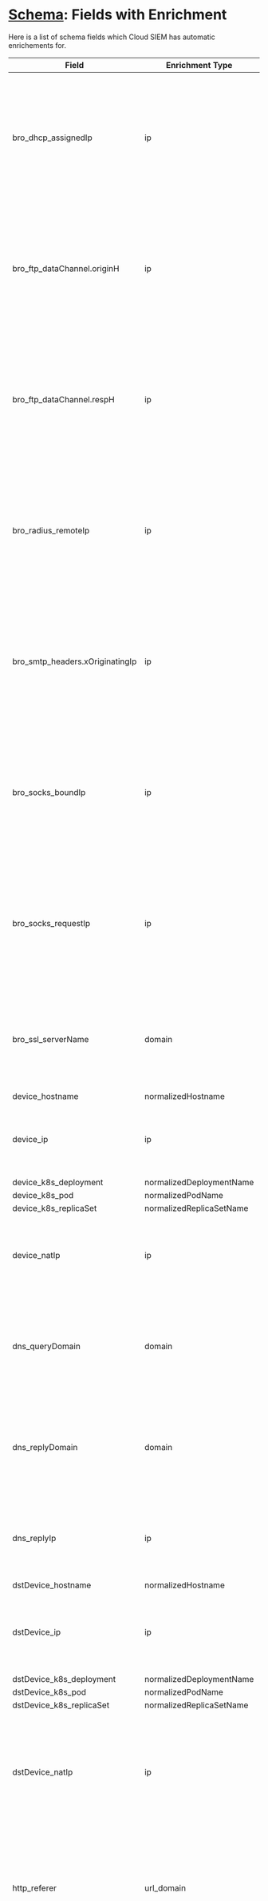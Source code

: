 # [Schema](README.md): Fields with Enrichment

Here is a list of schema fields which Cloud SIEM has automatic enrichements for.

|Field|Enrichment Type|Populated|
|-----|---------------|---------|
|bro_dhcp_assignedIp|ip|`bro_dhcp_assignedIp_asnNumber`, `bro_dhcp_assignedIp_asnOrg`, `bro_dhcp_assignedIp_city`, `bro_dhcp_assignedIp_countryCode`, `bro_dhcp_assignedIp_countryName`, `bro_dhcp_assignedIp_ipv4IntValue`, `bro_dhcp_assignedIp_isInternal`, `bro_dhcp_assignedIp_isp`, `bro_dhcp_assignedIp_latitude`, `bro_dhcp_assignedIp_location`, `bro_dhcp_assignedIp_longitude`, `bro_dhcp_assignedIp_region`, `bro_dhcp_assignedIp_version`|
|bro_ftp_dataChannel.originH|ip|`bro_ftp_dataChannel.originH_asnNumber`, `bro_ftp_dataChannel.originH_asnOrg`, `bro_ftp_dataChannel.originH_city`, `bro_ftp_dataChannel.originH_countryCode`, `bro_ftp_dataChannel.originH_countryName`, `bro_ftp_dataChannel.originH_ipv4IntValue`, `bro_ftp_dataChannel.originH_isInternal`, `bro_ftp_dataChannel.originH_isp`, `bro_ftp_dataChannel.originH_latitude`, `bro_ftp_dataChannel.originH_location`, `bro_ftp_dataChannel.originH_longitude`, `bro_ftp_dataChannel.originH_region`, `bro_ftp_dataChannel.originH_version`|
|bro_ftp_dataChannel.respH|ip|`bro_ftp_dataChannel.respH_asnNumber`, `bro_ftp_dataChannel.respH_asnOrg`, `bro_ftp_dataChannel.respH_city`, `bro_ftp_dataChannel.respH_countryCode`, `bro_ftp_dataChannel.respH_countryName`, `bro_ftp_dataChannel.respH_ipv4IntValue`, `bro_ftp_dataChannel.respH_isInternal`, `bro_ftp_dataChannel.respH_isp`, `bro_ftp_dataChannel.respH_latitude`, `bro_ftp_dataChannel.respH_location`, `bro_ftp_dataChannel.respH_longitude`, `bro_ftp_dataChannel.respH_region`, `bro_ftp_dataChannel.respH_version`|
|bro_radius_remoteIp|ip|`bro_radius_remoteIp_asnNumber`, `bro_radius_remoteIp_asnOrg`, `bro_radius_remoteIp_city`, `bro_radius_remoteIp_countryCode`, `bro_radius_remoteIp_countryName`, `bro_radius_remoteIp_ipv4IntValue`, `bro_radius_remoteIp_isInternal`, `bro_radius_remoteIp_isp`, `bro_radius_remoteIp_latitude`, `bro_radius_remoteIp_location`, `bro_radius_remoteIp_longitude`, `bro_radius_remoteIp_region`, `bro_radius_remoteIp_version`|
|bro_smtp_headers.xOriginatingIp|ip|`bro_smtp_headers.xOriginatingIp_asnNumber`, `bro_smtp_headers.xOriginatingIp_asnOrg`, `bro_smtp_headers.xOriginatingIp_city`, `bro_smtp_headers.xOriginatingIp_countryCode`, `bro_smtp_headers.xOriginatingIp_countryName`, `bro_smtp_headers.xOriginatingIp_ipv4IntValue`, `bro_smtp_headers.xOriginatingIp_isInternal`, `bro_smtp_headers.xOriginatingIp_isp`, `bro_smtp_headers.xOriginatingIp_latitude`, `bro_smtp_headers.xOriginatingIp_location`, `bro_smtp_headers.xOriginatingIp_longitude`, `bro_smtp_headers.xOriginatingIp_region`, `bro_smtp_headers.xOriginatingIp_version`|
|bro_socks_boundIp|ip|`bro_socks_boundIp_asnNumber`, `bro_socks_boundIp_asnOrg`, `bro_socks_boundIp_city`, `bro_socks_boundIp_countryCode`, `bro_socks_boundIp_countryName`, `bro_socks_boundIp_ipv4IntValue`, `bro_socks_boundIp_isInternal`, `bro_socks_boundIp_isp`, `bro_socks_boundIp_latitude`, `bro_socks_boundIp_location`, `bro_socks_boundIp_longitude`, `bro_socks_boundIp_region`, `bro_socks_boundIp_version`|
|bro_socks_requestIp|ip|`bro_socks_requestIp_asnNumber`, `bro_socks_requestIp_asnOrg`, `bro_socks_requestIp_city`, `bro_socks_requestIp_countryCode`, `bro_socks_requestIp_countryName`, `bro_socks_requestIp_ipv4IntValue`, `bro_socks_requestIp_isInternal`, `bro_socks_requestIp_isp`, `bro_socks_requestIp_latitude`, `bro_socks_requestIp_location`, `bro_socks_requestIp_longitude`, `bro_socks_requestIp_region`, `bro_socks_requestIp_version`|
|bro_ssl_serverName|domain|`bro_ssl_serverName_alexaRank`, `bro_ssl_serverName_conditionalFrequency`, `bro_ssl_serverName_rootDomain`, `bro_ssl_serverName_fqdn`, `bro_ssl_serverName_entropyFqdn`, `bro_ssl_serverName_entropyRootDomain`, `bro_ssl_serverName_entropySubDomain`, `bro_ssl_serverName_possibleDga`, `bro_ssl_serverName_possibleDynDns`, `bro_ssl_serverName_tld`|
|device_hostname|normalizedHostname|`device_hostname_raw`|
|device_ip|ip|`device_ip_asnNumber`, `device_ip_asnOrg`, `device_ip_city`, `device_ip_countryCode`, `device_ip_countryName`, `device_ip_ipv4IntValue`, `device_ip_isInternal`, `device_ip_isp`, `device_ip_latitude`, `device_ip_location`, `device_ip_longitude`, `device_ip_region`, `device_ip_version`|
|device_k8s_deployment|normalizedDeploymentName||
|device_k8s_pod|normalizedPodName||
|device_k8s_replicaSet|normalizedReplicaSetName||
|device_natIp|ip|`device_natIp_asnNumber`, `device_natIp_asnOrg`, `device_natIp_city`, `device_natIp_countryCode`, `device_natIp_countryName`, `device_natIp_ipv4IntValue`, `device_natIp_isInternal`, `device_natIp_isp`, `device_natIp_latitude`, `device_natIp_location`, `device_natIp_longitude`, `device_natIp_region`, `device_natIp_version`|
|dns_queryDomain|domain|`dns_queryDomain_alexaRank`, `dns_queryDomain_conditionalFrequency`, `dns_queryDomain_rootDomain`, `dns_queryDomain_fqdn`, `dns_queryDomain_entropyFqdn`, `dns_queryDomain_entropyRootDomain`, `dns_queryDomain_entropySubDomain`, `dns_queryDomain_possibleDga`, `dns_queryDomain_possibleDynDns`, `dns_queryDomain_tld`|
|dns_replyDomain|domain|`dns_replyDomain_alexaRank`, `dns_replyDomain_conditionalFrequency`, `dns_replyDomain_rootDomain`, `dns_replyDomain_fqdn`, `dns_replyDomain_entropyFqdn`, `dns_replyDomain_entropyRootDomain`, `dns_replyDomain_entropySubDomain`, `dns_replyDomain_possibleDga`, `dns_replyDomain_possibleDynDns`, `dns_replyDomain_tld`|
|dns_replyIp|ip|`dns_replyIp_asnNumber`, `dns_replyIp_asnOrg`, `dns_replyIp_city`, `dns_replyIp_countryCode`, `dns_replyIp_countryName`, `dns_replyIp_ipv4IntValue`, `dns_replyIp_isInternal`, `dns_replyIp_isp`, `dns_replyIp_latitude`, `dns_replyIp_location`, `dns_replyIp_longitude`, `dns_replyIp_region`, `dns_replyIp_version`|
|dstDevice_hostname|normalizedHostname|`dstDevice_hostname_raw`|
|dstDevice_ip|ip|`dstDevice_ip_asnNumber`, `dstDevice_ip_asnOrg`, `dstDevice_ip_city`, `dstDevice_ip_countryCode`, `dstDevice_ip_countryName`, `dstDevice_ip_ipv4IntValue`, `dstDevice_ip_isInternal`, `dstDevice_ip_isp`, `dstDevice_ip_latitude`, `dstDevice_ip_location`, `dstDevice_ip_longitude`, `dstDevice_ip_region`, `dstDevice_ip_version`|
|dstDevice_k8s_deployment|normalizedDeploymentName||
|dstDevice_k8s_pod|normalizedPodName||
|dstDevice_k8s_replicaSet|normalizedReplicaSetName||
|dstDevice_natIp|ip|`dstDevice_natIp_asnNumber`, `dstDevice_natIp_asnOrg`, `dstDevice_natIp_city`, `dstDevice_natIp_countryCode`, `dstDevice_natIp_countryName`, `dstDevice_natIp_ipv4IntValue`, `dstDevice_natIp_isInternal`, `dstDevice_natIp_isp`, `dstDevice_natIp_latitude`, `dstDevice_natIp_location`, `dstDevice_natIp_longitude`, `dstDevice_natIp_region`, `dstDevice_natIp_version`|
|http_referer|url_domain|`http_referer_alexaRank`, `http_referer_conditionalFrequency`, `http_referer_rootDomain`, `http_referer_fqdn`, `http_referer_entropyFqdn`, `http_referer_entropyRootDomain`, `http_referer_entropySubDomain`, `http_referer_possibleDga`, `http_referer_possibleDynDns`, `http_referer_queryParameters`, `http_referer_tld`, `http_referer_protocol`, `http_referer_path`|
|http_url|url_domain|`http_url_alexaRank`, `http_url_conditionalFrequency`, `http_url_rootDomain`, `http_url_fqdn`, `http_url_entropyFqdn`, `http_url_entropyRootDomain`, `http_url_entropySubDomain`, `http_url_possibleDga`, `http_url_possibleDynDns`, `http_url_queryParameters`, `http_url_tld`, `http_url_protocol`, `http_url_path`|
|normalizedSeverity|severity|`normalizedSeverity_description`|
|srcDevice_hostname|normalizedHostname|`srcDevice_hostname_raw`|
|srcDevice_ip|ip|`srcDevice_ip_asnNumber`, `srcDevice_ip_asnOrg`, `srcDevice_ip_city`, `srcDevice_ip_countryCode`, `srcDevice_ip_countryName`, `srcDevice_ip_ipv4IntValue`, `srcDevice_ip_isInternal`, `srcDevice_ip_isp`, `srcDevice_ip_latitude`, `srcDevice_ip_location`, `srcDevice_ip_longitude`, `srcDevice_ip_region`, `srcDevice_ip_version`|
|srcDevice_k8s_deployment|normalizedDeploymentName||
|srcDevice_k8s_pod|normalizedPodName||
|srcDevice_k8s_replicaSet|normalizedReplicaSetName||
|srcDevice_natIp|ip|`srcDevice_natIp_asnNumber`, `srcDevice_natIp_asnOrg`, `srcDevice_natIp_city`, `srcDevice_natIp_countryCode`, `srcDevice_natIp_countryName`, `srcDevice_natIp_ipv4IntValue`, `srcDevice_natIp_isInternal`, `srcDevice_natIp_isp`, `srcDevice_natIp_latitude`, `srcDevice_natIp_location`, `srcDevice_natIp_longitude`, `srcDevice_natIp_region`, `srcDevice_natIp_version`|
|targetUser_username|normalizedUsername|`targetUser_username_raw`, `targetUser_username_role`|
|user_username|normalizedUsername|`user_username_raw`, `user_username_role`|


